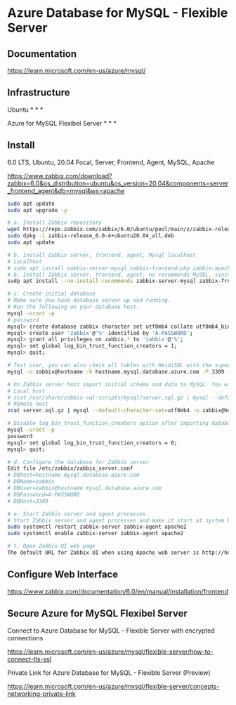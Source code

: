# Azure Database for MySQL - Flexible Server

## Documentation

https://learn.microsoft.com/en-us/azure/mysql/

## Infrastructure

Ubuntu
* 
* 
* 

Azure for MySQL Flexibel Server
* 
* 
* 

## Install 

6.0 LTS, Ubuntu, 20.04 Focal, Server, Frontend, Agent, MySQL, Apache

https://www.zabbix.com/download?zabbix=6.0&os_distribution=ubuntu&os_version=20.04&components=server_frontend_agent&db=mysql&ws=apache

```bash
sudo apt update
sudo apt upgrade -y

# a. Install Zabbix repository
wget https://repo.zabbix.com/zabbix/6.0/ubuntu/pool/main/z/zabbix-release/zabbix-release_6.0-4%2Bubuntu20.04_all.deb
sudo dpkg -i zabbix-release_6.0-4+ubuntu20.04_all.deb
sudo apt update

# b. Install Zabbix server, frontend, agent, Mysql localhost
# Localhost
# sudo apt install zabbix-server-mysql zabbix-frontend-php zabbix-apache-conf zabbix-sql-scripts zabbix-agent
# b. Install Zabbix server, frontend, agent, no recommends MySQL, since MySQL on a differnt host
sudp apt install --no-install-recommends zabbix-server-mysql zabbix-frontend-php zabbix-apache-conf zabbix-sql-scripts zabbix-agent

# c. Create initial database
# Make sure you have database server up and running.
# Run the following on your database host.
mysql -uroot -p
# password
mysql> create database zabbix character set utf8mb4 collate utf8mb4_bin;
mysql> create user 'zabbix'@'%' identified by 'A-PASSWORD';
mysql> grant all privileges on zabbix.* to 'zabbix'@'%';
mysql> set global log_bin_trust_function_creators = 1;
mysql> quit;

# Test user, you can also check all tables with HeidiSQL with the superuser for example
mysql -u zabbix@hostname -h hostname.mysql.database.azure.com -P 3309 --password=A-PASSWORD

# On Zabbix server host import initial schema and data to MySQL. You will be prompted to enter your newly created password.
# Local host
# zcat /usr/share/zabbix-sql-scripts/mysql/server.sql.gz | mysql --default-character-set=utf8mb4 -uzabbix -p zabbix
# Remote host
zcat server.sql.gz | mysql --default-character-set=utf8mb4 -u zabbix@hostname -h hostname.mysql.database.azure.com -P 3309 --password=A-PASSWORD zabbix

# Disable log_bin_trust_function_creators option after importing database schema.
mysql -uroot -p
password
mysql> set global log_bin_trust_function_creators = 0;
mysql> quit;

# d. Configure the database for Zabbix server
Edit file /etc/zabbix/zabbix_server.conf
# DBhost=hostname.mysql.database.azure.com
# DBName=zabbix
# DBUser=zabbix@hostname.mysql.database.azure.com
# DBPassword=A-PASSWORD
# DBHost=3309

# e. Start Zabbix server and agent processes
# Start Zabbix server and agent processes and make it start at system boot.
sudo systemctl restart zabbix-server zabbix-agent apache2
sudo systemctl enable zabbix-server zabbix-agent apache2

# f. Open Zabbix UI web page
The default URL for Zabbix UI when using Apache web server is http://host/zabbix

```
## Configure Web Interface

https://www.zabbix.com/documentation/6.0/en/manual/installation/frontend

## Secure Azure for MySQL Flexibel Server

Connect to Azure Database for MySQL - Flexible Server with encrypted connections

https://learn.microsoft.com/en-us/azure/mysql/flexible-server/how-to-connect-tls-ssl

Private Link for Azure Database for MySQL - Flexible Server (Preview)

https://learn.microsoft.com/en-us/azure/mysql/flexible-server/concepts-networking-private-link